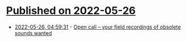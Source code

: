 # [Published on 2022-05-26](index.md)

* [2022-05-26, 04:59:31](https://news.ycombinator.com/item?id=31514774) - [Open call – your field recordings of obsolete sounds wanted](https://citiesandmemory.com/2022/05/open-call-your-field-recordings-of-obsolete-sounds-wanted/)
